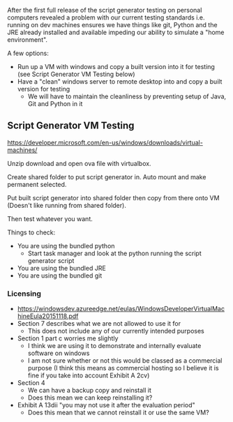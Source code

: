 After the first full release of the script generator testing on personal computers revealed a problem with our current testing standards i.e. running on dev machines ensures we have things like git, Python and the JRE already installed and available impeding our ability to simulate a "home environment".

A few options:

- Run up a VM with windows and copy a built version into it for testing (see Script Generator VM Testing below)
- Have a "clean" windows server to remote desktop into and copy a built version for testing
   - We will have to maintain the cleanliness by preventing setup of Java, Git and Python in it

## Script Generator VM Testing

https://developer.microsoft.com/en-us/windows/downloads/virtual-machines/

Unzip download and open ova file with virtualbox.

Create shared folder to put script generator in. Auto mount and make permanent selected.

Put built script generator into shared folder then copy from there onto VM (Doesn't like running from shared folder).

Then test whatever you want.

Things to check:

- You are using the bundled python
  - Start task manager and look at the python running the script generator script
- You are using the bundled JRE
- You are using the bundled git

### Licensing

- https://windowsdev.azureedge.net/eulas/WindowsDeveloperVirtualMachineEula20151118.pdf
- Section 7 describes what we are not allowed to use it for
  - This does not include any of our currently intended purposes
- Section 1 part c worries me slightly
  - I think we are using it to demonstrate and internally evaluate software on windows
  - I am not sure whether or not this would be classed as a commercial purpose (I think this means as commercial hosting so I believe it is fine if you take into account Exhibit A 2cv)
- Section 4
  - We can have a backup copy and reinstall it
  - Does this mean we can keep reinstalling it?
- Exhibit A 13dii "you may not use it after the evaluation period"
  - Does this mean that we cannot reinstall it or use the same VM?